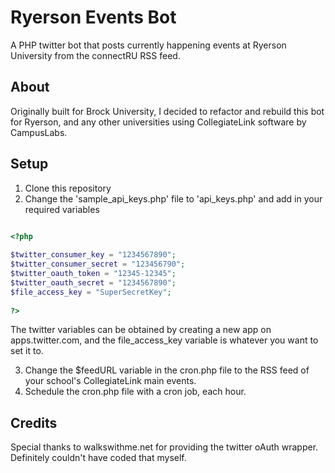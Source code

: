 # Ryerson Events Bot
A PHP twitter bot that posts currently happening events at Ryerson University from the connectRU RSS feed.

## About
Originally built for Brock University, I decided to refactor and rebuild this bot for Ryerson, and any other universities using CollegiateLink software by CampusLabs.

## Setup
1. Clone this repository
2. Change the 'sample_api_keys.php' file to 'api_keys.php' and add in your required variables

`````php

<?php
	
$twitter_consumer_key = "1234567890";
$twitter_consumer_secret = "123456790";
$twitter_oauth_token = "12345-12345";
$twitter_oauth_secret = "1234567890";
$file_access_key = "SuperSecretKey";
	
?>

`````

The twitter variables can be obtained by creating a new app on apps.twitter.com, and the file_access_key variable is whatever you want to set it to.

3. Change the $feedURL variable in the cron.php file to the RSS feed of your school's CollegiateLink main events.
4. Schedule the cron.php file with a cron job, each hour.


## Credits
Special thanks to walkswithme.net for providing the twitter oAuth wrapper. Definitely couldn't have coded that myself.
